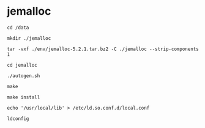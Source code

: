# jemalloc

`cd /data`

`mkdir ./jemalloc`

`tar -vxf ./env/jemalloc-5.2.1.tar.bz2 -C ./jemalloc --strip-components 1`

`cd jemalloc`

`./autogen.sh`

`make`

`make install`

`echo '/usr/local/lib' > /etc/ld.so.conf.d/local.conf`

`ldconfig`